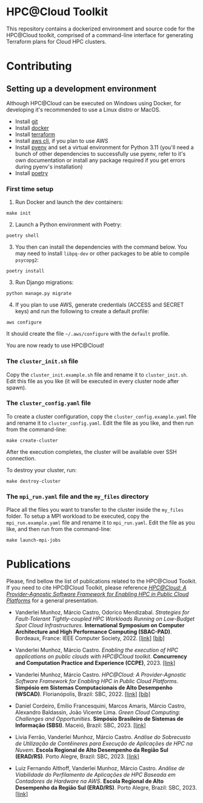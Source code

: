 # HPC@Cloud Toolkit

This repository contains a dockerized environment and source code for the
HPC@Cloud toolkit, comprised of a command-line interface for generating
Terraform plans for Cloud HPC clusters.

# Contributing

## Setting up a development environment

Although HPC@Cloud can be executed on Windows using Docker, for developing it's
recommended to use a Linux distro or MacOS.

- Install [git](https://git-scm.com/)
- Install [docker](https://www.docker.com/)
- Install [terraform](https://developer.hashicorp.com/terraform/install?product_intent=terraform)
- Install [aws cli](https://docs.aws.amazon.com/cli/latest/userguide/getting-started-install.html), if you plan to use AWS
- Install [pyenv](https://github.com/pyenv/pyenv#installation) and set a virtual environment
  for Python 3.11 (you'll need a bunch of other dependencies to successfully use pyenv, refer to it's own documentation or install any package required if you get errors during pyenv's installation)
- Install [poetry](https://python-poetry.org/)

### First time setup

1. Run Docker and launch the dev containers:

```shell
make init
```

2. Launch a Python environment with Poetry:

```shell
poetry shell
```

3. You then can install the dependencies with the command below. You may need to install `libpq-dev` or other packages to be able to compile `psycopg2`:

```shell
poetry install
```

3. Run Django migrations:

```shell
python manage.py migrate
```

4. If you plan to use AWS, generate credentials (ACCESS and SECRET keys) and run the following to create a default profile:

```shell
aws configure
```

It should create the file `~/.aws/configure` with the `default` profile.

You are now ready to use HPC@Cloud!

### The `cluster_init.sh` file

Copy the `cluster_init.example.sh` file and rename it to `cluster_init.sh`. Edit
this file as you like (it will be executed in every cluster node after spawn).

### The `cluster_config.yaml` file

To create a cluster configuration, copy the `cluster_config.example.yaml` file
and rename it to `cluster_config.yaml`. Edit the file as you like, and then run
from the command-line:

```shell
make create-cluster
```

After the execution completes, the cluster will be available over SSH
connection.

To destroy your cluster, run:

```shell
make destroy-cluster
```

### The `mpi_run.yaml` file and the `my_files` directory

Place all the files you want to transfer to the cluster inside the `my_files` folder.
To setup a MPI workload to be executed, copy the `mpi_run.example.yaml` file
and rename it to `mpi_run.yaml`. Edit the file as you like, and then run
from the command-line:

```shell
make launch-mpi-jobs
```

# Publications

Please, find bellow the list of publications related to the HPC@Cloud Toolkit. If you need to cite HPC@Cloud Toolkit, please reference [*HPC@Cloud: A Provider-Agnostic Software Framework for Enabling HPC in Public Cloud Platforms*](https://doi.org/10.5753/wscad.2022.226528) for a general presentation.

- Vanderlei Munhoz, Márcio Castro, Odorico Mendizabal. *Strategies for Fault-Tolerant Tightly-coupled HPC Workloads Running on Low-Budget Spot Cloud Infrastructures*. **International Symposium on Computer Architecture and High Performance Computing (SBAC-PAD)**. Bordeaux, France: IEEE Computer Society, 2022. [[link]](https://doi.org/10.1109/SBAC-PAD55451.2022.00037) [[bib]](http://www.inf.ufsc.br/~marcio.castro/bibs/2022_sbacpad.bib)

- Vanderlei Munhoz, Márcio Castro. *Enabling the execution of HPC applications on public clouds with HPC@Cloud toolkit*. **Concurrency and Computation Practice and Experience (CCPE)**, 2023. [[link]](https://doi.org/10.1002/cpe.7976)

- Vanderlei Munhoz, Márcio Castro. *HPC@Cloud: A Provider-Agnostic Software Framework for Enabling HPC in Public Cloud Platforms*. **Simpósio em Sistemas Computacionais de Alto Desempenho (WSCAD)**. Florianópolis, Brazil: SBC, 2022. [[link]](https://doi.org/10.5753/wscad.2022.226528) [[bib]](http://www.inf.ufsc.br/~marcio.castro/bibs/2022_wscad.bib)

- Daniel Cordeiro, Emilio Francesquini, Marcos Amaris, Márcio Castro, Alexandro Baldassin, João Vicente Lima. *Green Cloud Computing: Challenges and Opportunities*. **Simpósio Brasileiro de Sistemas de Informação (SBSI)**. Maceió, Brazil: SBC, 2023. [[link]](http://dx.doi.org/10.5753/sbsi_estendido.2023.229291)

- Livia Ferrão, Vanderlei Munhoz, Márcio Castro. *Análise do Sobrecusto de Utilização de Contêineres para Execução de Aplicações de HPC na Nuvem*. **Escola Regional de Alto Desempenho da Região Sul (ERAD/RS)**. Porto Alegre, Brazil: SBC, 2023. [[link]](http://dx.doi.org/10.5753/eradrs.2023.229787)

- Luiz Fernando Althoff, Vanderlei Munhoz, Márcio Castro. *Análise de Viabilidade do Perfilamento de Aplicações de HPC Baseada em Contadores de Hardware na AWS*. **Escola Regional de Alto Desempenho da Região Sul (ERAD/RS)**. Porto Alegre, Brazil: SBC, 2023. [[link]](http://dx.doi.org/10.5753/eradrs.2023.230088)
